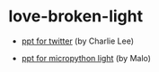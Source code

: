 # love-broken-light

- [ppt for twitter](https://docs.google.com/presentation/d/1BTMh8Utpl3_U6FLzqim-0h-xCrK2b8c1ChGrfBq7jW8/edit?usp=sharing) (by Charlie Lee)

- [ppt for micropython light](https://github.com/maloyang/love-broken-light/blob/master/KHPY20200430_love-broken-light-micropython.pptx) (by Malo)
